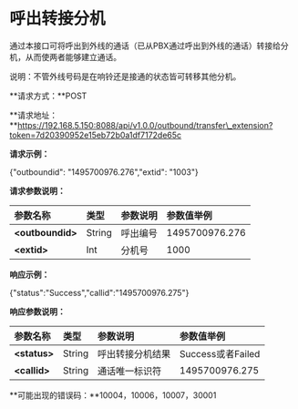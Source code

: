 

# 呼出转接分机

通过本接口可将呼出到外线的通话（已从PBX通过呼出到外线的通话）转接给分机，从而使两者能够建立通话。

说明：不管外线号码是在响铃还是接通的状态皆可转移其他分机。

**请求方式：**POST

**请求地址：**https://192.168.5.150:8088/api/v1.0.0/outbound/transfer\_extension?token=7d20390952e15eb72b0a1df7172de65c

**请求示例：**

{"outboundid": "1495700976.276","extid": "1003"}

**请求参数说明：**

| 参数名称 | 类型 | 参数说明 | 参数值举例 |
| :--- | :--- | :--- | :--- |
| **&lt;outboundid&gt;** | String | 呼出编号 | 1495700976.276 |
| **&lt;extid&gt;** | Int | 分机号 | 1000 |

**响应示例：**

{"status":"Success","callid":"1495700976.275"}

**响应参数说明：**

| 参数名称 | 类型 | 参数说明 | 参数值举例 |
| :--- | :--- | :--- | :--- |
| **&lt;status&gt;** | String | 呼出转接分机结果 | Success或者Failed |
| **&lt;callid&gt;** | String | 通话唯一标识符 | 1495700976.275 |

**可能出现的错误码：**10004，10006，10007，30001

